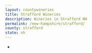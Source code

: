 ```yaml
---
layout: countywineries
title: Strafford Wineries
description: Wineries in Strafford NH
permalink: /new-hampshire/strafford/
county: strafford
state: nh
---
```

-
